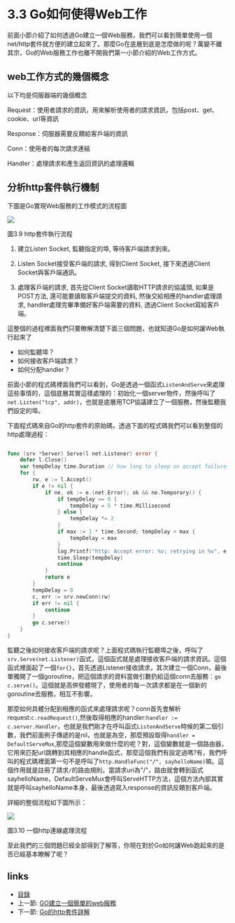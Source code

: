 # 3.3 Go如何使得Web工作
前面小節介紹了如何透過Go建立一個Web服務，我們可以看到簡單使用一個net/http套件就方便的建立起來了。那麼Go在底層到底是怎麼做的呢？萬變不離其宗，Go的Web服務工作也離不開我們第一小節介紹的Web工作方式。

## web工作方式的幾個概念

以下均是伺服器端的幾個概念

Request：使用者請求的資訊，用來解析使用者的請求資訊，包括post、get、cookie、url等資訊

Response：伺服器需要反饋給客戶端的資訊

Conn：使用者的每次請求連結

Handler：處理請求和產生返回資訊的處理邏輯

## 分析http套件執行機制

下圖是Go實現Web服務的工作模式的流程圖

![](images/3.3.http.png?raw=true)

圖3.9 http套件執行流程

1. 建立Listen Socket, 監聽指定的埠, 等待客戶端請求到來。

2. Listen Socket接受客戶端的請求, 得到Client Socket, 接下來透過Client Socket與客戶端通訊。

3. 處理客戶端的請求, 首先從Client Socket讀取HTTP請求的協議頭, 如果是POST方法, 還可能要讀取客戶端提交的資料, 然後交給相應的handler處理請求, handler處理完畢準備好客戶端需要的資料, 透過Client Socket寫給客戶端。

這整個的過程裡面我們只要瞭解清楚下面三個問題，也就知道Go是如何讓Web執行起來了

- 如何監聽埠？
- 如何接收客戶端請求？
- 如何分配handler？

前面小節的程式碼裡面我們可以看到，Go是透過一個函式`ListenAndServe`來處理這些事情的，這個底層其實這樣處理的：初始化一個server物件，然後呼叫了`net.Listen("tcp", addr)`，也就是底層用TCP協議建立了一個服務，然後監聽我們設定的埠。

下面程式碼來自Go的http套件的原始碼，透過下面的程式碼我們可以看到整個的http處理過程：
```Go

func (srv *Server) Serve(l net.Listener) error {
	defer l.Close()
	var tempDelay time.Duration // how long to sleep on accept failure
	for {
		rw, e := l.Accept()
		if e != nil {
			if ne, ok := e.(net.Error); ok && ne.Temporary() {
				if tempDelay == 0 {
					tempDelay = 5 * time.Millisecond
				} else {
					tempDelay *= 2
				}
				if max := 1 * time.Second; tempDelay > max {
					tempDelay = max
				}
				log.Printf("http: Accept error: %v; retrying in %v", e, tempDelay)
				time.Sleep(tempDelay)
				continue
			}
			return e
		}
		tempDelay = 0
		c, err := srv.newConn(rw)
		if err != nil {
			continue
		}
		go c.serve()
	}
}

```
監聽之後如何接收客戶端的請求呢？上面程式碼執行監聽埠之後，呼叫了`srv.Serve(net.Listener)`函式，這個函式就是處理接收客戶端的請求資訊。這個函式裡面起了一個`for{}`，首先透過Listener接收請求，其次建立一個Conn，最後單獨開了一個goroutine，把這個請求的資料當做引數扔給這個conn去服務：`go c.serve()`。這個就是高併發體現了，使用者的每一次請求都是在一個新的goroutine去服務，相互不影響。

那麼如何具體分配到相應的函式來處理請求呢？conn首先會解析request:`c.readRequest()`,然後取得相應的handler:`handler := c.server.Handler`，也就是我們剛才在呼叫函式`ListenAndServe`時候的第二個引數，我們前面例子傳遞的是nil，也就是為空，那麼預設取得`handler = DefaultServeMux`,那麼這個變數用來做什麼的呢？對，這個變數就是一個路由器，它用來匹配url跳轉到其相應的handle函式，那麼這個我們有設定過嗎?有，我們呼叫的程式碼裡面第一句不是呼叫了`http.HandleFunc("/", sayhelloName)`嘛。這個作用就是註冊了請求`/`的路由規則，當請求uri為"/"，路由就會轉到函式sayhelloName，DefaultServeMux會呼叫ServeHTTP方法，這個方法內部其實就是呼叫sayhelloName本身，最後透過寫入response的資訊反饋到客戶端。


詳細的整個流程如下圖所示：

![](images/3.3.illustrator.png?raw=true)

圖3.10 一個http連線處理流程

至此我們的三個問題已經全部得到了解答，你現在對於Go如何讓Web跑起來的是否已經基本瞭解了呢？


## links
   * [目錄](<preface.md>)
   * 上一節: [GO建立一個簡單的web服務](<03.2.md>)
   * 下一節: [Go的http套件詳解](<03.4.md>)
